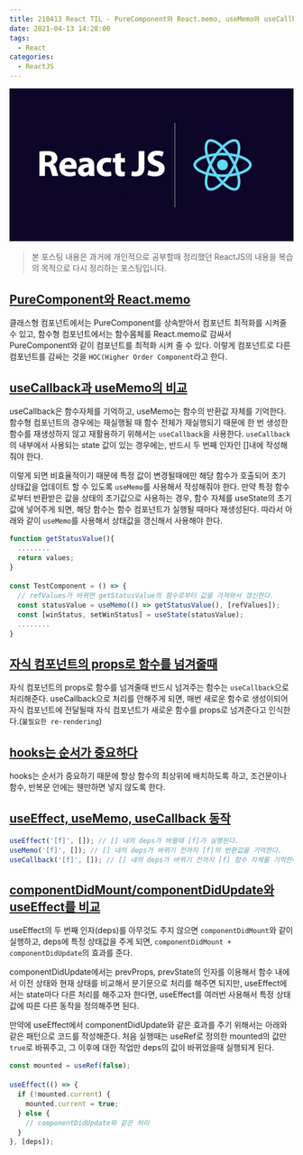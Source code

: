 ```yaml
---
title: 210413 React TIL - PureComponent와 React.memo, useMemo와 useCallback, 자식 컴포넌트의 props로 함수를 넘겨줄때, hooks의 순서
date: 2021-04-13 14:28:00
tags:
  - React
categories:
  - ReactJS
---
```


<div align="center">
  <img src="/images/post_images/react-js-logo.png" alt="React" />
</div>

> 본 포스팅 내용은 과거에 개인적으로 공부할때 정리했던 ReactJS의 내용을 복습의 목적으로 다시 정리하는 포스팅입니다.

## <ins><b>PureComponent와 React.memo</b></ins>

클래스형 컴포넌트에서는 PureComponent를 상속받아서 컴포넌트 최적화를 시켜줄 수 있고, 함수형 컴포넌트에서는 함수몸체를 React.memo로 감싸서 PureComponent와 같이 컴포넌트를 최적화 시켜 줄 수 있다. 이렇게 컴포넌트로 다른 컴포넌트를 감싸는 것을 `HOC(Higher Order Component`라고 한다.

## <ins><b>useCallback과 useMemo의 비교</b></ins>

useCallback은 함수자체를 기억하고, useMemo는 함수의 반환값 자체를 기억한다.
함수형 컴포넌트의 경우에는 재실행될 때 함수 전체가 재실행되기 때문에 한 번 생성한 함수를 재생성하지 않고 재활용하기 위해서는 `useCallback`을 사용한다.
`useCallback`의 내부에서 사용되는 state 값이 있는 경우에는, 반드시 두 번째 인자인 []내에 작성해줘야 한다.

이렇게 되면 비효율적이기 때문에 특정 값이 변경될때에만 해당 함수가 호출되어 초기 상태값을 업데이트 할 수 있도록 `useMemo`를 사용해서 작성해줘야 한다.
만약 특정 함수로부터 반환받은 값을 상태의 초기값으로 사용하는 경우, 함수 자체를 useState의 초기값에 넣어주게 되면, 해당 함수는 함수 컴포넌트가 실행될 때마다 재생성된다. 따라서 아래와 같이 `useMemo`를 사용해서 상태값을 갱신해서 사용해야 한다.

  <!-- more -->

```javascript
function getStatusValue(){
  ........
  return values;
}

const TestComponent = () => {
  // refValues가 바뀌면 getStatusValue의 함수로부터 값을 가져와서 갱신한다.
  const statusValue = useMemo(() => getStatusValue(), [refValues]);
  const [winStatus, setWinStatus] = useState(statusValue);
  ........
}
```

## <ins><b>자식 컴포넌트의 props로 함수를 넘겨줄때</b></ins>

자식 컴포넌트의 props로 함수를 넘겨줄때 반드시 넘겨주는 함수는 `useCallback`으로 처리해준다. useCallback으로 처리를 안해주게 되면, 매번 새로운 함수로 생성이되어 자식 컴포넌트에 전달될때 자식 컴포넌트가 새로운 함수를 props로 넘겨준다고 인식한다.(`불필요한 re-rendering`)

## <ins><b>hooks는 순서가 중요하다</b></ins>

hooks는 순서가 중요하기 때문에 항상 함수의 최상위에 배치하도록 하고, 조건문이나 함수, 반복문 안에는 웬만하면 넣지 않도록 한다.

## <ins><b>useEffect, useMemo, useCallback 동작</b></ins>

```javascript
useEffect('[f]', []); // [] 내의 deps가 바뀔때 [f]가 실행된다.
useMemo('[f]', []); // [] 내의 deps가 바뀌기 전까지 [f]의 반환값을 기억한다.
useCallback('[f]', []); // [] 내의 deps가 바뀌기 전까지 [f] 함수 자체를 기억한다.
```

## <ins><b>componentDidMount/componentDidUpdate와 useEffect를 비교</b></ins>

useEffect의 두 번째 인자(deps)를 아무것도 주지 않으면 `componentDidMount`와 같이 실행하고, deps에 특정 상태값을 주게 되면, `componentDidMount + componentDidUpdate`의 효과를 준다.

componentDidUpdate에서는 prevProps, prevState의 인자를 이용해서 함수 내에서 이전 상태와 현재 상태를 비교해서 분기문으로 처리를 해주면 되지만, useEffect에서는 state마다 다른 처리를 해주고자 한다면, useEffect를 여러번 사용해서 특정 상태값에 따른 다른 동작을 정의해주면 된다.

만약에 useEffect에서 componentDidUpdate와 같은 효과를 주기 위해서는 아래와 같은 패턴으로 코드를 작성해준다.
처음 실행때는 useRef로 정의한 mounted의 값만 `true`로 바꿔주고, 그 이후에 대한 작업만 deps의 값이 바뀌었을때 실행되게 된다.

```javascript
const mounted = useRef(false);

useEffect(() => {
  if (!mounted.current) {
    mounted.current = true;
  } else {
    // componentDidUpdate와 같은 처리
  }
}, [deps]);
```

## <ins><b></b></ins>

## <ins><b></b></ins>

## <ins><b></b></ins>
